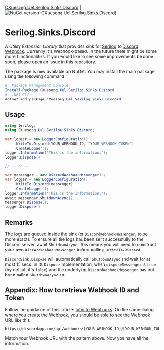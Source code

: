 [CXuesong.Uel.Serilog.Sinks.Discord](https://www.nuget.org/packages/CXuesong.Uel.Serilog.Sinks.Discord) | ![NuGet version (CXuesong.Uel.Serilog.Sinks.Discord)](https://img.shields.io/nuget/vpre/CXuesong.Uel.Serilog.Sinks.Discord.svg?style=flat-square)

# Serilog.Sinks.Discord

A *Utility Extension Library* that provides sink for [Serilog](https://github.com/serilog/serilog) to [Discord Webhook](https://support.discordapp.com/hc/en-us/articles/228383668-Intro-to-Webhooks). Currently it's Webhook-based. In the future there might be some more functionalities. If you would like to see some improvements be done soon, please open an issue in this repository.

The package is now available on NuGet. You may install the main package using the following command

```powershell
#  Package Management Console
Install-Package CXuesong.Uel.Serilog.Sinks.Discord
#  .NET CLI
dotnet add package CXuesong.Uel.Serilog.Sinks.Discord
```

## Usage

```c#
using Serilog;
using CXuesong.Uel.Serilog.Sinks.Discord;

var logger = new LoggerConfiguration()
    .WriteTo.Discord(YOUR_WEBHOOK_ID, "YOUR_WEBHOOK_TOKEN")
    .CreateLogger();
logger.Information("This is the information.");
logger.Dispose();

// -- or --

var messenger = new DiscordWebhookMessenger();
var logger = new LoggerConfiguration()
    .WriteTo.Discord(messenger)
    .CreateLogger();
logger.Information("This is the information.");
await messenger.ShutdownAsync();
messenger.Dispose();
logger.Dispose();
```

## Remarks

The logs are queued inside the sink (or `DiscordWebhookMessenger`, to be more exact). To ensure all the logs has been sent successfully to the Discord server, await `ShutdownAsync`. This means you will need to construct your own `DiscordWebhookMessenger` before calling `.WriteTo.Discord`. 

`DiscordSink.Dispose` will automatically call `ShutdownAsync` and wait for at most 15 secs. in its `Dispose` implementation, when `disposeMessenger` is `true` (by default it's `false`) and the underlying `DiscordWebhookMessenger`  has not been called `ShutdownAsync` on.

## Appendix: How to retrieve Webhook ID and Token

Follow the guidance of this article: [Intro to Webhooks](https://support.discordapp.com/hc/en-us/articles/228383668-Intro-to-Webhooks). On the same dialog where you create the Webhook, you should be able to see the Webhook URL like this

```
https://discordapp.com/api/webhooks/[YOUR_WEBHOOK_ID]/[YOUR_WEBHOOK_TOKEN]
```

Match your Webhook URL with the pattern above. Now you have all the information.